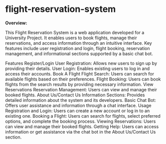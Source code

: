 # flight-reservation-system

**Overview:**

This Flight Reservation System is a web application developed for a University Project. It enables users to book flights, manage their reservations, and access information through an intuitive interface. Key features include user registration and login, flight booking, reservation management, and informational sections supported by a basic chat bot.

Features
Register/Login
User Registration: Allows new users to sign up by providing their details.
User Login: Enables existing users to log in and access their accounts.
Book A Flight
Flight Search: Users can search for available flights based on their preferences.
Flight Booking: Users can book flights from the search results by providing necessary information.
View Reservations
Reservation Management: Users can view and manage their booked flights.
About Us/Contact Us
Information Sections: Provides detailed information about the system and its developers.
Basic Chat Bot: Offers user assistance and information through a chat interface.
Usage
Registration and Login: Users can create a new account or log in to an existing one.
Booking a Flight: Users can search for flights, select preferred options, and complete the booking process.
Viewing Reservations: Users can view and manage their booked flights.
Getting Help: Users can access information or get assistance via the chat bot in the About Us/Contact Us section.
